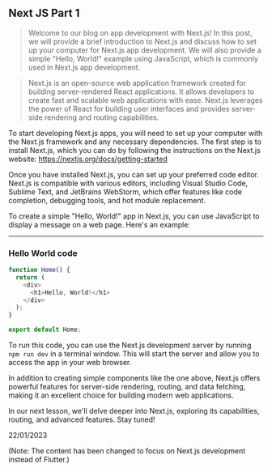 ## Next JS Part 1

> Welcome to our blog on app development with Next.js! In this post, we will provide a brief introduction to Next.js and discuss how to set up your computer for Next.js app development. We will also provide a simple "Hello, World!" example using JavaScript, which is commonly used in Next.js app development.

> Next.js is an open-source web application framework created for building server-rendered React applications. It allows developers to create fast and scalable web applications with ease. Next.js leverages the power of React for building user interfaces and provides server-side rendering and routing capabilities.

To start developing Next.js apps, you will need to set up your computer with the Next.js framework and any necessary dependencies. The first step is to install Next.js, which you can do by following the instructions on the Next.js website: https://nextjs.org/docs/getting-started

Once you have installed Next.js, you can set up your preferred code editor. Next.js is compatible with various editors, including Visual Studio Code, Sublime Text, and JetBrains WebStorm, which offer features like code completion, debugging tools, and hot module replacement.

To create a simple "Hello, World!" app in Next.js, you can use JavaScript to display a message on a web page. Here's an example:

---

### Hello World code

```javascript
function Home() {
  return (
    <div>
      <h1>Hello, World!</h1>
    </div>
  );
}

export default Home;
```

To run this code, you can use the Next.js development server by running `npm run dev` in a terminal window. This will start the server and allow you to access the app in your web browser.

In addition to creating simple components like the one above, Next.js offers powerful features for server-side rendering, routing, and data fetching, making it an excellent choice for building modern web applications.

In our next lesson, we'll delve deeper into Next.js, exploring its capabilities, routing, and advanced features. Stay tuned!

22/01/2023

<script src="https://utteranc.es/client.js"
        repo="https://github.com/Santigio/Santigio.github.io"
        issue-term="pathname"
        theme="github-light"
        crossorigin="anonymous"
        async>
</script>

(Note: The content has been changed to focus on Next.js development instead of Flutter.)
